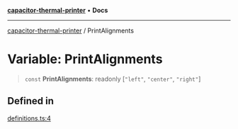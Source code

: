 [**capacitor-thermal-printer**](../README.md) • **Docs**

***

[capacitor-thermal-printer](../README.md) / PrintAlignments

# Variable: PrintAlignments

> `const` **PrintAlignments**: readonly [`"left"`, `"center"`, `"right"`]

## Defined in

[definitions.ts:4](https://github.com/Malik12tree/capacitor-thermal-printer/blob/13f24ad9c51afbc330a0f5ba3a6781455547e5a3/src/definitions.ts#L4)

